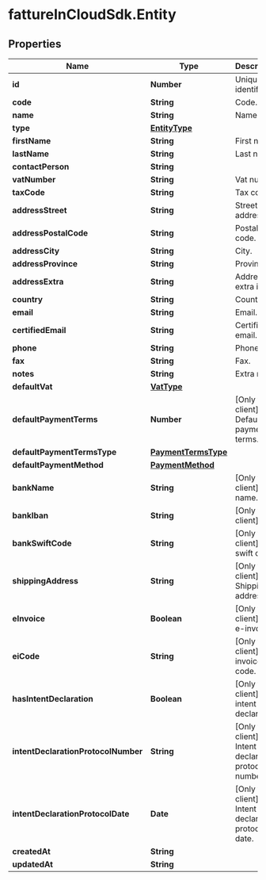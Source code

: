 # fattureInCloudSdk.Entity

## Properties

Name | Type | Description | Notes
------------ | ------------- | ------------- | -------------
**id** | **Number** | Unique identifier | [optional] 
**code** | **String** | Code. | [optional] 
**name** | **String** | Name | [optional] 
**type** | [**EntityType**](EntityType.md) |  | [optional] 
**firstName** | **String** | First name. | [optional] 
**lastName** | **String** | Last name. | [optional] 
**contactPerson** | **String** |  | [optional] 
**vatNumber** | **String** | Vat number | [optional] 
**taxCode** | **String** | Tax code. | [optional] 
**addressStreet** | **String** | Street address. | [optional] 
**addressPostalCode** | **String** | Postal code. | [optional] 
**addressCity** | **String** | City. | [optional] 
**addressProvince** | **String** | Province. | [optional] 
**addressExtra** | **String** | Address extra info. | [optional] 
**country** | **String** | Country | [optional] 
**email** | **String** | Email. | [optional] 
**certifiedEmail** | **String** | Certified email. | [optional] 
**phone** | **String** | Phone. | [optional] 
**fax** | **String** | Fax. | [optional] 
**notes** | **String** | Extra notes. | [optional] 
**defaultVat** | [**VatType**](VatType.md) |  | [optional] 
**defaultPaymentTerms** | **Number** | [Only for client] Default payment terms. | [optional] 
**defaultPaymentTermsType** | [**PaymentTermsType**](PaymentTermsType.md) |  | [optional] 
**defaultPaymentMethod** | [**PaymentMethod**](PaymentMethod.md) |  | [optional] 
**bankName** | **String** | [Only for client] Bank name. | [optional] 
**bankIban** | **String** | [Only for client] Iban. | [optional] 
**bankSwiftCode** | **String** | [Only for client] Bank swift code. | [optional] 
**shippingAddress** | **String** | [Only for client] Shipping address. | [optional] 
**eInvoice** | **Boolean** | [Only for client] Use e-invoices. | [optional] 
**eiCode** | **String** | [Only for client] E-invoices code. | [optional] 
**hasIntentDeclaration** | **Boolean** | [Only for client] Has intent declaration. | [optional] 
**intentDeclarationProtocolNumber** | **String** | [Only for client] Intent declaration protocol number. | [optional] 
**intentDeclarationProtocolDate** | **Date** | [Only for client] Intent declaration protocol date. | [optional] 
**createdAt** | **String** |  | [optional] 
**updatedAt** | **String** |  | [optional] 


